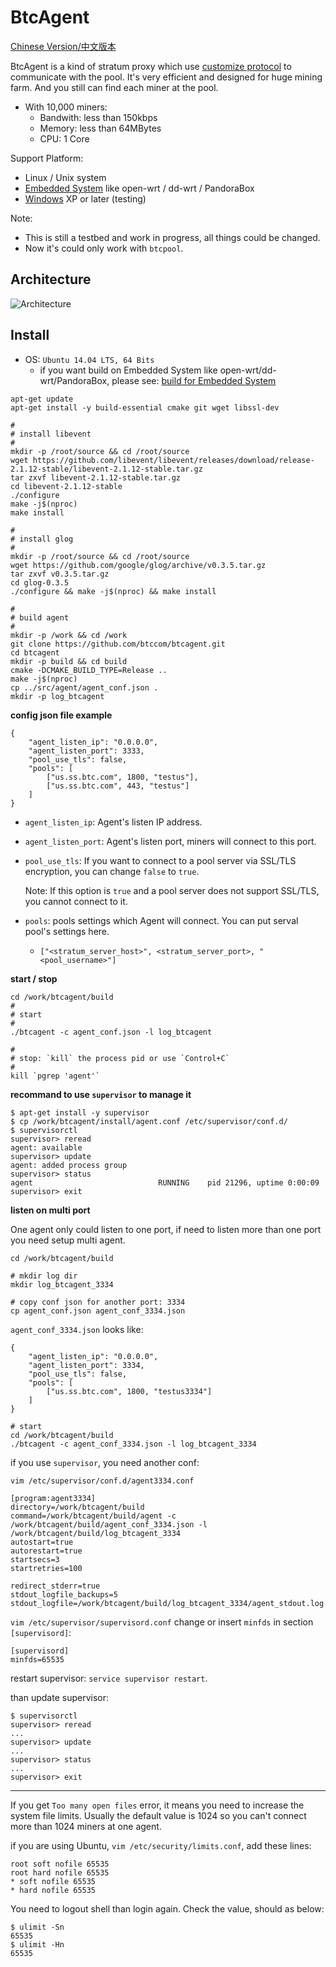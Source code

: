 # BtcAgent

[Chinese Version/中文版本](README-zh_CN.md)

BtcAgent is a kind of stratum proxy which use [customize protocol](https://github.com/btccom/btcpool/blob/master/docs/AGENT.md) to communicate with the pool. It's very efficient and designed for huge mining farm. And you still can find each miner at the pool.

* With 10,000 miners:
  * Bandwith: less than 150kbps
  * Memory: less than 64MBytes
  * CPU: 1 Core

Support Platform:

* Linux / Unix system
* [Embedded System](README-EmbeddedSystem.md) like open-wrt / dd-wrt / PandoraBox
* [Windows](README-Windows.md) XP or later (testing)

Note:

* This is still a testbed and work in progress, all things could be changed.
* Now it's could only work with `btcpool`.

## Architecture

![Architecture](docs/architecture.png)

## Install

* OS: `Ubuntu 14.04 LTS, 64 Bits`
  * if you want build on Embedded System like open-wrt/dd-wrt/PandoraBox, please see: [build for Embedded System](README-EmbeddedSystem.md)

```
apt-get update
apt-get install -y build-essential cmake git wget libssl-dev

#
# install libevent
#
mkdir -p /root/source && cd /root/source
wget https://github.com/libevent/libevent/releases/download/release-2.1.12-stable/libevent-2.1.12-stable.tar.gz
tar zxvf libevent-2.1.12-stable.tar.gz
cd libevent-2.1.12-stable
./configure
make -j$(nproc)
make install

#
# install glog
#
mkdir -p /root/source && cd /root/source
wget https://github.com/google/glog/archive/v0.3.5.tar.gz
tar zxvf v0.3.5.tar.gz
cd glog-0.3.5
./configure && make -j$(nproc) && make install

#
# build agent
#
mkdir -p /work && cd /work
git clone https://github.com/btccom/btcagent.git
cd btcagent
mkdir -p build && cd build
cmake -DCMAKE_BUILD_TYPE=Release ..
make -j$(nproc)
cp ../src/agent/agent_conf.json .
mkdir -p log_btcagent
```

**config json file example**

```
{
    "agent_listen_ip": "0.0.0.0",
    "agent_listen_port": 3333,
    "pool_use_tls": false,
    "pools": [
        ["us.ss.btc.com", 1800, "testus"],
        ["us.ss.btc.com", 443, "testus"]
    ]
}
```

* `agent_listen_ip`: Agent's listen IP address.

* `agent_listen_port`: Agent's listen port, miners will connect to this port.

* `pool_use_tls`: If you want to connect to a pool server via SSL/TLS encryption, you can change `false` to `true`.

   Note: If this option is `true` and a pool server does not support SSL/TLS, you cannot connect to it.

* `pools`: pools settings which Agent will connect. You can put serval pool's settings here.

  * `["<stratum_server_host>", <stratum_server_port>, "<pool_username>"]`

**start / stop**

```
cd /work/btcagent/build
#
# start
#
./btcagent -c agent_conf.json -l log_btcagent

#
# stop: `kill` the process pid or use `Control+C`
#
kill `pgrep 'agent'`
```

**recommand to use `supervisor` to manage it**

```
$ apt-get install -y supervisor
$ cp /work/btcagent/install/agent.conf /etc/supervisor/conf.d/
$ supervisorctl
supervisor> reread
agent: available
supervisor> update
agent: added process group
supervisor> status
agent                            RUNNING    pid 21296, uptime 0:00:09
supervisor> exit
```

**listen on multi port**

One agent only could listen to one port, if need to listen more than one port you need setup multi agent.

```
cd /work/btcagent/build

# mkdir log dir
mkdir log_btcagent_3334

# copy conf json for another port: 3334
cp agent_conf.json agent_conf_3334.json
```

`agent_conf_3334.json` looks like:

```
{
    "agent_listen_ip": "0.0.0.0",
    "agent_listen_port": 3334,
    "pool_use_tls": false,
    "pools": [
        ["us.ss.btc.com", 1800, "testus3334"]
    ]
}
```

```
# start
cd /work/btcagent/build
./btcagent -c agent_conf_3334.json -l log_btcagent_3334
```

if you use `supervisor`, you need another conf:

`vim /etc/supervisor/conf.d/agent3334.conf`

```
[program:agent3334]
directory=/work/btcagent/build
command=/work/btcagent/build/agent -c /work/btcagent/build/agent_conf_3334.json -l /work/btcagent/build/log_btcagent_3334
autostart=true
autorestart=true
startsecs=3
startretries=100

redirect_stderr=true
stdout_logfile_backups=5
stdout_logfile=/work/btcagent/build/log_btcagent_3334/agent_stdout.log
```

`vim /etc/supervisor/supervisord.conf` change or insert `minfds` in section `[supervisord]`:

```
[supervisord]
minfds=65535
```

restart supervisor: `service supervisor restart`.

than update supervisor:

```
$ supervisorctl
supervisor> reread
...
supervisor> update
...
supervisor> status
...
supervisor> exit
```

---

If you get `Too many open files` error, it means you need to increase the system file limits. Usually the default value is 1024 so you can't connect more than 1024 miners at one agent.

if you are using Ubuntu, `vim /etc/security/limits.conf`, add these lines:

```
root soft nofile 65535
root hard nofile 65535
* soft nofile 65535
* hard nofile 65535
```

You need to logout shell than login again. Check the value, should as below:

```
$ ulimit -Sn
65535
$ ulimit -Hn
65535
```
